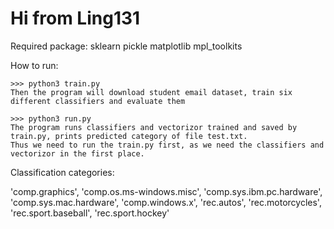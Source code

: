 Hi from Ling131
====

Required package:
sklearn
pickle
matplotlib
mpl_toolkits

How to run:

    >>> python3 train.py
    Then the program will download student email dataset, train six different classifiers and evaluate them
    
	>>> python3 run.py
	The program runs classifiers and vectorizor trained and saved by train.py, prints predicted category of file test.txt.
	Thus we need to run the train.py first, as we need the classifiers and vectorizor in the first place.
    

Classification categories:

'comp.graphics', 'comp.os.ms-windows.misc', 'comp.sys.ibm.pc.hardware', 'comp.sys.mac.hardware',
'comp.windows.x', 'rec.autos', 'rec.motorcycles', 'rec.sport.baseball', 'rec.sport.hockey'




